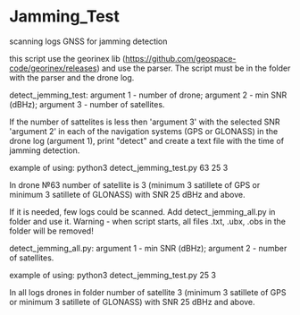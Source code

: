# Jamming_Test
scanning logs GNSS for jamming detection

this script use the georinex lib (https://github.com/geospace-code/georinex/releases) and use the parser.
The script must be in the folder with the parser and the drone log.

detect_jemming_test:
argument 1 - number of drone;
argument 2 - min SNR (dBHz);
argument 3 - number of satellites.

If the number of sattelites is less then 'argument 3' with the selected SNR 'argument 2' in each of the navigation systems (GPS or GLONASS) in the drone log (argument 1), print "detect" and create a text file with the time of jamming detection.

example of using:
python3 detect_jemming_test.py 63 25 3

In drone №63 number of satellite  is 3 (minimum 3 satillete of GPS or minimum 3 satillete of GLONASS) with SNR 25 dBHz and above.

If it is needed, few logs could be scanned. Add detect_jemming_all.py in folder and use it.
Warning - when script starts, all files .txt, .ubx, .obs in the folder will be removed!

detect_jemming_all.py:
argument 1 - min SNR (dBHz);
argument 2 - number of satellites.

example of using:
python3 detect_jemming_test.py 25 3

In all logs drones in folder number of satellite 3 (minimum 3 satillete of GPS or minimum 3 satillete of GLONASS) with SNR 25 dBHz and above.
